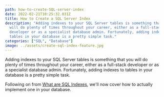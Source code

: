 ```yaml
---
path: how-to-create-SQL-server-index
date: 2022-02-21T10:25:32.031Z
title: How to Create a SQL Server Index
description: "Adding indexes to your SQL Server tables is something that you
  will do plenty of times throughout your career, either as a full-stack
  developer or as a specialist database admin. Fortunately, adding indexes to
  tables in your database is a pretty simple task."
categories: ["SQL", "Database"]
image: ../assets/create-sql-index-feature.jpg
---
```

Adding indexes to your SQL Server tables is something that you will do plenty of times throughout your career, either as a full-stack developer or as a specialist database admin. Fortunately, adding indexes to tables in your database is a pretty simple task. 

Following on from [What are SQL Indexes](https://www.mickpatterson.com.au/blog/), we'll now cover how to actually implement one in your database.